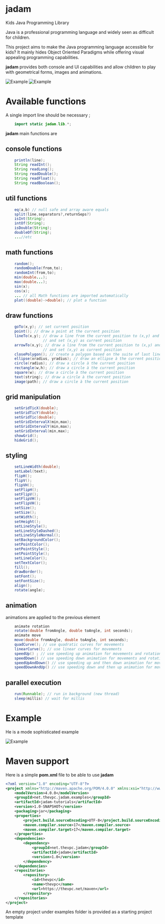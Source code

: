 # jadam
Kids Java Programming Library


Java is a professional programming language and widely seen as difficult for children.

This project aims to make the Java programming language accessible for kids? 
It mainly hides Object Oriented Paradigms while offering visual appealing programming capabilities.

**jadam** provides both console and UI capabilities and allow children to play with geometrical forms, images and animations.

![Example](documentation/demo/Demo-src.png?raw=true "Srouce Code")
![Example](documentation/demo/Demo.png?raw=true "Example")

# Available functions

A single import line should be necessary ;

```java
    import static jadam.lib.*;
```


**jadam** main functions are

## console functions
```java
    println(line);
    String readInt();
    String readLong();
    String readDouble();
    String readFloat();
    String readBoolean();
```

## util functions
```java
    eq(a,b) // null safe and array aware equals
    split(line,separators?,returnSeps?)
    isInt(String);
    intOf(String);
    isDouble(String);
    doubleOf(String);
    ...//etc
```

## math functions
```java
    random();
    randomDouble(from,to);
    randomInt(from,to);
    min(double...);
    max(double...);
    sin(x);
    cos(x);
    ... // all Math functions are imported automatically
    plot((double)->double); // plot a function
```

## draw functions
```java
    goTo(x,y); // set current position
    point(); // draw a point at the current position
    lineTo(x,y); // draw a line from the current position to (x,y) and 
                 // and set (x,y) as current position 
    arrowTo(x,y); // draw a line from the current position to (x,y) and 
                 // and set (x,y) as current position 
    closePolygon(); // create a polygon based on the suite of last lineTo calls
    ellipse(xradius, yradius); // draw an ellipse à the current position
    circle(radius); // draw a circle à the current position
    rectangle(w,h); // draw a circle à the current position
    square(w); // draw a circle à the current position
    text(string); // draw a circle à the current position
    image(path); // draw a circle à the current position

```

## grid manipulation
```java
    setGridTicX(double); 
    setGridTicY(double); 
    setGridTic(double); 
    setGridIntervalX(min,max); 
    setGridIntervalY(min,max); 
    setGridInterval(min,max); 
    showGrid(); 
    hideGrid(); 

```

## styling
```java
    setLineWidth(double); 
    setLabel(text); 
    flipH(); 
    flipV(); 
    flipVH(); 
    setFlipH(); 
    setFlipV(); 
    setFlipVH(); 
    setFlipVH(); 
    setSize(); 
    setSize(); 
    setWidth(); 
    setHeight(); 
    setLineStyle(); 
    setLineStyleDashed(); 
    setLineStyleNormal(); 
    setBackgroundColor(); 
    setPointColor(); 
    setPointStyle(); 
    setPointStyle(); 
    setLineColor(); 
    setTextColor(); 
    fill(); 
    drawBorder(); 
    setFont(); 
    setFontSize(); 
    align();
    rotate(angle);
```

## animation
animations are applied to the previous element
```java
    animate rotation
    rotate(double fromAngle, double toAngle, int seconds);
    animate move
    move(double fromAngle, double toAngle, int seconds);
    quadCurve(); // use quadratic curves for movements
    linearCurve(); // use linear curves for movements
    speedUp() ; // use speeding up animation for movements and rotations 
    speedDown() // use speeding down animation for movements and rotations
    speedUpAndDown() // use speeding up and then down animation for movements and rotations
    speedDownAndUp() // use speeding down and then up animation for movements and rotations
```

## parallel execution
```java
    run(Runnable); // run in background (new thread)
    sleep(millis) // wait for millis
```



# Example
He is a mode sophisticated example

![Example](documentation/demo/Example.png?raw=true "Example")


# Maven support
Here is a simple **pom.xml** file to be able to use **jadam**

```xml
<?xml version="1.0" encoding="UTF-8"?>
<project xmlns="http://maven.apache.org/POM/4.0.0" xmlns:xsi="http://www.w3.org/2001/XMLSchema-instance" xsi:schemaLocation="http://maven.apache.org/POM/4.0.0 http://maven.apache.org/xsd/maven-4.0.0.xsd">
    <modelVersion>4.0.0</modelVersion>
    <groupId>net.thevpc.jadam.examples</groupId>
    <artifactId>jadam-tutorials</artifactId>
    <version>1.0-SNAPSHOT</version>
    <packaging>jar</packaging>
    <properties>
        <project.build.sourceEncoding>UTF-8</project.build.sourceEncoding>
        <maven.compiler.source>17</maven.compiler.source>
        <maven.compiler.target>17</maven.compiler.target>
    </properties>
    <dependencies>
        <dependency>
            <groupId>net.thevpc.jadam</groupId>
            <artifactId>jadam</artifactId>
            <version>1.0</version>
        </dependency>
    </dependencies>
    <repositories>
        <repository>
            <id>thevpc</id>
            <name>thevpc</name>
            <url>https://thevpc.net/maven</url>
        </repository>
    </repositories>
</project>

```

An empty project under examples folder is provided as a starting project template
